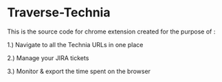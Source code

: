# Traverse-Technia

This is the source code for chrome extension created for the purpose of :

1.) Navigate to all the Technia URLs in one place

2.) Manage your JIRA tickets

3.) Monitor & export the time spent on the browser
